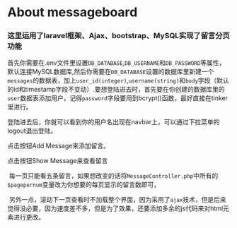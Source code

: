 # About messageboard


 ### 这里运用了laravel框架、Ajax、bootstrap、MySQL实现了留言分页功能
 
 首先你需要在.env文件里设置`DB_DATABASE`,`DB_USERNAME`和`DB_PASSWORD`等属性，默认连接MySQL数据库,然后你需要在`DB_DATABASE`设置的数据库里新建一个`messages`的数据表，加上`user_id(integer)`,`username(string)`和`body`字段（默认的id和timestamp字段不变动）.要想登陆进去时，首先要在你创建的数据库里的`user`数据表添加用户，记得`password`字段要用到bcrypt()函数，最好直接在tinker里进行。

 登陆进去后，你就可以看到你的用户名出现在navbar上，可以通过下拉菜单的logout退出登陆。
  
  点击按钮Add Message来添加留言。
  
  点击按钮Show Message来查看留言
  
  每一页只能看五条留言，如果想改变的话将`MessageController.php`中所有的`$pagepernum`变量改为你想要的每页显示的留言数即可，
  
  另外一点，滚动下一页查看时不加载整个界面，因为采用了`ajax`技术，但是后来觉得没必要，因为速度差不多，但是为了效果，还要添加多余的js代码来对html元素进行更改。
